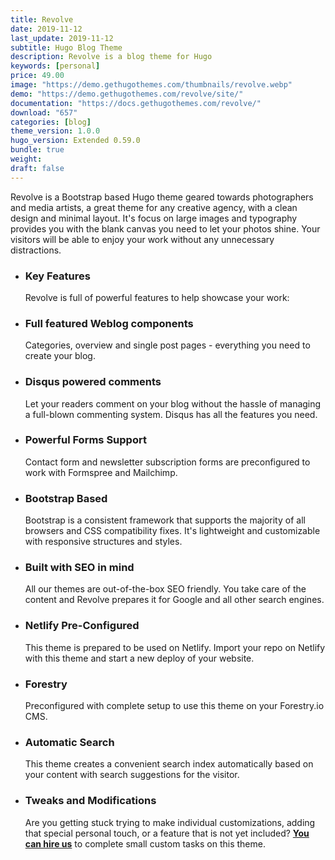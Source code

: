 ```yaml
---
title: Revolve
date: 2019-11-12
last_update: 2019-11-12
subtitle: Hugo Blog Theme
description: Revolve is a blog theme for Hugo
keywords: [personal]
price: 49.00
image: "https://demo.gethugothemes.com/thumbnails/revolve.webp"
demo: "https://demo.gethugothemes.com/revolve/site/"
documentation: "https://docs.gethugothemes.com/revolve/"
download: "657"
categories: [blog]
theme_version: 1.0.0
hugo_version: Extended 0.59.0
bundle: true
weight:
draft: false
---
```


Revolve is a Bootstrap based Hugo theme geared towards photographers and media artists, a great theme for any creative agency, with a clean design and minimal layout. It's focus on large images and typography provides you with the blank canvas you need to let your photos shine. Your visitors will be able to enjoy your work without any unnecessary distractions.

- ### Key Features

  Revolve is full of powerful features to help showcase your work:

- ### Full featured Weblog components

  Categories, overview and single post pages - everything you need to create your blog.

- ### Disqus powered comments

  Let your readers comment on your blog without the hassle of managing a full-blown commenting system. Disqus has all the features you need.

- ### Powerful Forms Support

  Contact form and newsletter subscription forms are preconfigured to work with Formspree and Mailchimp.

- ### Bootstrap Based

  Bootstrap is a consistent framework that supports the majority of all browsers and CSS compatibility fixes. It's lightweight and customizable with responsive structures and styles.

- ### Built with SEO in mind

  All our themes are out-of-the-box SEO friendly. You take care of the content and Revolve prepares it for Google and all other search engines.

- ### Netlify Pre-Configured

  This theme is prepared to be used on Netlify. Import your repo on Netlify with this theme and start a new deploy of your website.

- ### Forestry

  Preconfigured with complete setup to use this theme on your Forestry.io CMS.

- ### Automatic Search

  This theme creates a convenient search index automatically based on your content with search suggestions for the visitor.

- ### Tweaks and Modifications

  Are you getting stuck trying to make individual customizations, adding that special personal touch, or a feature that is not yet included? **[You can hire us](/contact)** to complete small custom tasks on this theme.
